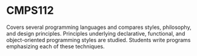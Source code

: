# CMPS112
Covers several programming languages and compares styles, philosophy, and design principles. Principles underlying declarative, functional, and object-oriented programming styles are studied. Students write programs emphasizing each of these techniques.
